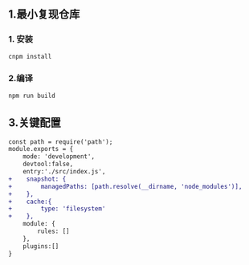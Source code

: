 ## 1.最小复现仓库
### 1. 安装 
```js
cnpm install
```

### 2.编译
```js
npm run build
``` 

## 3.关键配置
```diff
const path = require('path');
module.exports = {
    mode: 'development',
    devtool:false,
    entry:'./src/index.js',
+    snapshot: {
+        managedPaths: [path.resolve(__dirname, 'node_modules')],
+    },
+    cache:{
+        type: 'filesystem'
+    },
    module: {
        rules: []
    },
    plugins:[]
}

```
